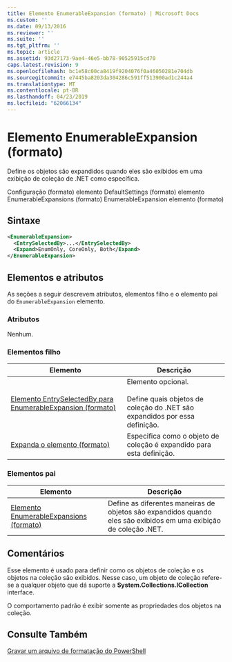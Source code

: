 ```yaml
---
title: Elemento EnumerableExpansion (formato) | Microsoft Docs
ms.custom: ''
ms.date: 09/13/2016
ms.reviewer: ''
ms.suite: ''
ms.tgt_pltfrm: ''
ms.topic: article
ms.assetid: 93d27173-9ae4-46e5-bb78-90525915cd70
caps.latest.revision: 9
ms.openlocfilehash: bc1e58c00ca8419f9204076f0a46050281e704db
ms.sourcegitcommit: e7445ba8203da304286c591ff513900ad1c244a4
ms.translationtype: MT
ms.contentlocale: pt-BR
ms.lasthandoff: 04/23/2019
ms.locfileid: "62066134"
---
```

# <a name="enumerableexpansion-element-format"></a>Elemento EnumerableExpansion (formato)

Define os objetos são expandidos quando eles são exibidos em uma exibição de coleção de .NET como específica.

Configuração (formato) elemento DefaultSettings (formato) elemento EnumerableExpansions (formato) EnumerableExpansion elemento (formato)

## <a name="syntax"></a>Sintaxe

```xml
<EnumerableExpansion>
  <EntrySelectedBy>...</EntrySelectedBy>
  <Expand>EnumOnly, CoreOnly, Both</Expand>
</EnumerableExpansion>
```

## <a name="attributes-and-elements"></a>Elementos e atributos

As seções a seguir descrevem atributos, elementos filho e o elemento pai do `EnumerableExpansion` elemento.

### <a name="attributes"></a>Atributos

Nenhum.

### <a name="child-elements"></a>Elementos filho

|Elemento|Descrição|
|-------------|-----------------|
|[Elemento EntrySelectedBy para EnumerableExpansion (formato)](./entryselectedby-element-for-enumerableexpansion-format.md)|Elemento opcional.<br /><br /> Define quais objetos de coleção do .NET são expandidos por essa definição.|
|[Expanda o elemento (formato)](./expand-element-format.md)|Especifica como o objeto de coleção é expandido para esta definição.|

### <a name="parent-elements"></a>Elementos pai

|Elemento|Descrição|
|-------------|-----------------|
|[Elemento EnumerableExpansions (formato)](./enumerableexpansions-element-format.md)|Define as diferentes maneiras de objetos são expandidos quando eles são exibidos em uma exibição de coleção .NET.|

## <a name="remarks"></a>Comentários

Esse elemento é usado para definir como os objetos de coleção e os objetos na coleção são exibidos. Nesse caso, um objeto de coleção refere-se a qualquer objeto que dá suporte a **System.Collections.ICollection** interface.

O comportamento padrão é exibir somente as propriedades dos objetos na coleção.

## <a name="see-also"></a>Consulte Também

[Gravar um arquivo de formatação do PowerShell](./writing-a-powershell-formatting-file.md)
